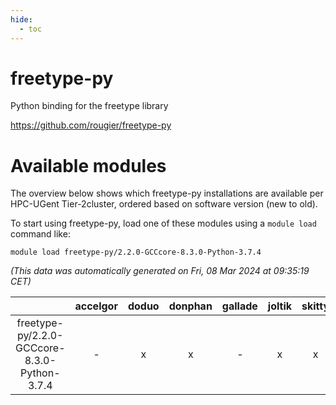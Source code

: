 ```yaml
---
hide:
  - toc
---
```


freetype-py
===========


Python binding for the freetype library

https://github.com/rougier/freetype-py
# Available modules


The overview below shows which freetype-py installations are available per HPC-UGent Tier-2cluster, ordered based on software version (new to old).

To start using freetype-py, load one of these modules using a `module load` command like:

```shell
module load freetype-py/2.2.0-GCCcore-8.3.0-Python-3.7.4
```

*(This data was automatically generated on Fri, 08 Mar 2024 at 09:35:19 CET)*  

| |accelgor|doduo|donphan|gallade|joltik|skitty|
| :---: | :---: | :---: | :---: | :---: | :---: | :---: |
|freetype-py/2.2.0-GCCcore-8.3.0-Python-3.7.4|-|x|x|-|x|x|
